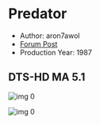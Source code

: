 # Predator

* Author: aron7awol
* [Forum Post](https://www.avsforum.com/threads/bass-eq-for-filtered-movies.2995212/post-56613242)
* Production Year: 1987

## DTS-HD MA 5.1

![img 0](https://i.imgur.com/4eL91ig.jpg)

![img 0](https://i.imgur.com/kDIWE0a.jpg)

